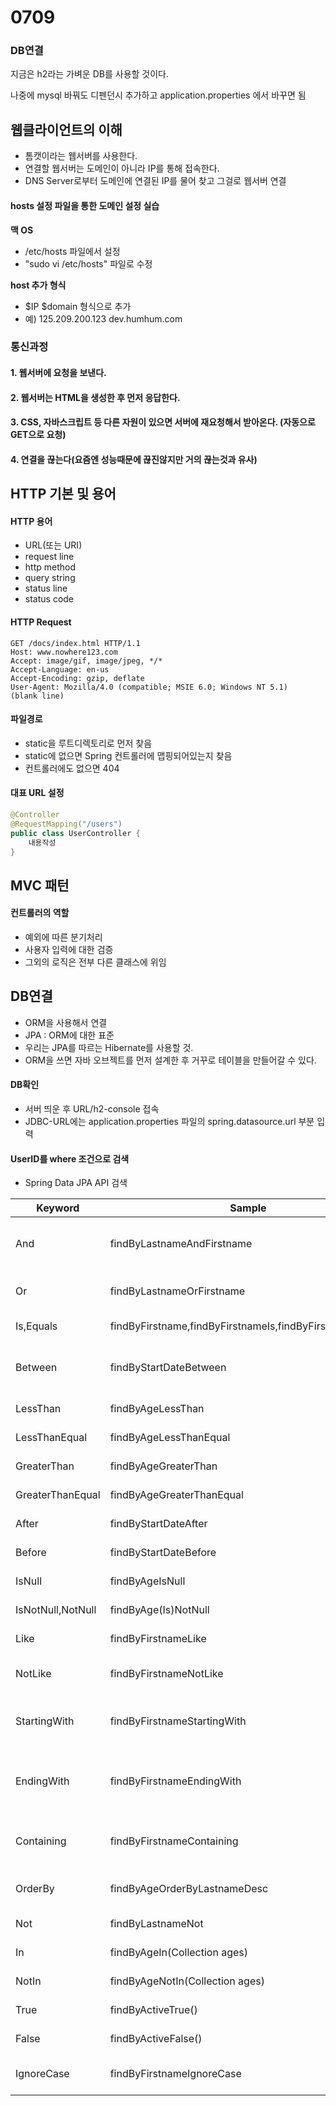 # 0709

### DB연결

지금은 h2라는 가벼운 DB를 사용할 것이다. 

나중에 mysql 바꿔도 디펜던시 추가하고 application.properties 에서 바꾸면 됨



## 웹클라이언트의 이해

- 톰캣이라는 웹서버를 사용한다. 
- 연결할 웹서버는 도메인이 아니라 IP를 통해 접속한다. 
- DNS Server로부터 도메인에 연결된 IP를 물어 찾고 그걸로 웹서버 연결



#### hosts 설정 파일을 통한 도메인 설정 실습

**맥 OS**

- /etc/hosts 파일에서 설정
- "sudo vi /etc/hosts" 파일로 수정



**host 추가 형식**

- $IP $domain 형식으로 추가
- 예) 125.209.200.123 dev.humhum.com



### 통신과정

#### 1. 웹서버에 요청을 보낸다. 



#### 2. 웹서버는 HTML을 생성한 후 먼저 응답한다. 



#### 3. CSS, 자바스크립트 등 다른 자원이 있으면 서버에 재요청해서 받아온다. (자동으로 GET으로 요청)



#### 4. 연결을 끊는다(요즘엔 성능때문에 끊진않지만 거의 끊는것과 유사)





## HTTP 기본 및 용어

#### HTTP 용어

- URL(또는 URI)
- request line
- http method
- query string
- status line
- status code



#### HTTP Request

 ```HTTP
GET /docs/index.html HTTP/1.1
Host: www.nowhere123.com
Accept: image/gif, image/jpeg, */*
Accept-Language: en-us
Accept-Encoding: gzip, deflate
User-Agent: Mozilla/4.0 (compatible; MSIE 6.0; Windows NT 5.1)
(blank line)
 ```



#### 파일경로

- static을 루트디렉토리로 먼저 찾음
- static에 없으면 Spring 컨트롤러에 맵핑되어있는지 찾음 
- 컨트롤러에도 없으면 404



#### 대표 URL 설정

```java
@Controller
@RequestMapping("/users")
public class UserController {
    내용작성
}
```



## MVC 패턴



#### 컨트롤러의 역할

- 예외에 따른 분기처리 
- 사용자 입력에 대한 검증
- 그외의 로직은 전부 다른 클래스에 위임 



## DB연결

- ORM을 사용해서 연결
- JPA : ORM에 대한 표준
- 우리는 JPA를 따르는 Hibernate를 사용할 것. 
- ORM을 쓰면 자바 오브젝트를 먼저 설계한 후 거꾸로 테이블을 만들어갈 수 있다.



#### DB확인

- 서버 띄운 후 URL/h2-console 접속
- JDBC-URL에는 application.properties 파일의 spring.datasource.url 부분 입력



#### UserID를 where 조건으로 검색

- Spring Data JPA API 검색

| Keyword           | Sample                                                  | JPQL                                                         |
| ----------------- | ------------------------------------------------------- | ------------------------------------------------------------ |
| And               | findByLastnameAndFirstname                              | … where x.lastname = ?1 and x.firstname = ?2                 |
| Or                | findByLastnameOrFirstname                               | … where x.lastname = ?1 or x.firstname = ?2                  |
| Is,Equals         | findByFirstname,findByFirstnameIs,findByFirstnameEquals | … where x.firstname = ?1                                     |
| Between           | findByStartDateBetween                                  | … where x.startDate between ?1 and ?2                        |
| LessThan          | findByAgeLessThan                                       | … where x.age < ?1                                           |
| LessThanEqual     | findByAgeLessThanEqual                                  | … where x.age <= ?1                                          |
| GreaterThan       | findByAgeGreaterThan                                    | … where x.age > ?1                                           |
| GreaterThanEqual  | findByAgeGreaterThanEqual                               | … where x.age >= ?1                                          |
| After             | findByStartDateAfter                                    | … where x.startDate > ?1                                     |
| Before            | findByStartDateBefore                                   | … where x.startDate < ?1                                     |
| IsNull            | findByAgeIsNull                                         | … where x.age is null                                        |
| IsNotNull,NotNull | findByAge(Is)NotNull                                    | … where x.age not null                                       |
| Like              | findByFirstnameLike                                     | … where x.firstname like ?1                                  |
| NotLike           | findByFirstnameNotLike                                  | … where x.firstname not like ?1                              |
| StartingWith      | findByFirstnameStartingWith                             | … where x.firstname like ?1 (parameter bound with appended %) |
| EndingWith        | findByFirstnameEndingWith                               | … where x.firstname like ?1 (parameter bound with prepended %) |
| Containing        | findByFirstnameContaining                               | … where x.firstname like ?1 (parameter bound wrapped in %)   |
| OrderBy           | findByAgeOrderByLastnameDesc                            | … where x.age = ?1 order by x.lastname desc                  |
| Not               | findByLastnameNot                                       | … where x.lastname <> ?1                                     |
| In                | findByAgeIn(Collection ages)                            | … where x.age in ?1                                          |
| NotIn             | findByAgeNotIn(Collection ages)                         | … where x.age not in ?1                                      |
| True              | findByActiveTrue()                                      | … where x.active = true                                      |
| False             | findByActiveFalse()                                     | … where x.active = false                                     |
| IgnoreCase        | findByFirstnameIgnoreCase                               | … where UPPER(x.firstame) = UPPER(?1)                        |
